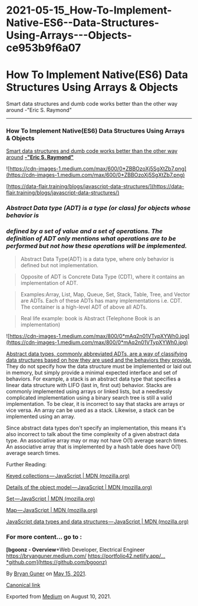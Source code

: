 # 2021-05-15_How-To-Implement-Native-ES6--Data-Structures-Using-Arrays---Objects-ce953b9f6a07

# How To Implement Native(ES6) Data Structures Using Arrays & Objects

Smart data structures and dumb code works better than the other way around -"Eric S. Raymond"

---

### How To Implement Native(ES6) Data Structures Using Arrays & Objects

[Smart data structures and dumb code works better than the other way around](https://www.azquotes.com/quote/636065?ref=data-structures) **[-"Eric S. Raymond"](https://twitter.com/esrtweet?ref_src=twsrc%5Egoogle%7Ctwcamp%5Eserp%7Ctwgr%5Eauthor)**

![https://cdn-images-1.medium.com/max/600/0*ZBBOzoXj5SgXtZb7.png](https://cdn-images-1.medium.com/max/600/0*ZBBOzoXj5SgXtZb7.png)

[https://data-flair.training/blogs/javascript-data-structures/](https://data-flair.training/blogs/javascript-data-structures/)

### *Abstract Data type (ADT) is a type (or class) for objects whose behavior is*

### *defined by a set of value and a set of operations. The definition of ADT only mentions what operations are to be performed but not how these operations will be implemented.*

> Abstract Data Type(ADT) is a data type, where only behavior is defined but not implementation.
> 

> Opposite of ADT is Concrete Data Type (CDT), where it contains an implementation of ADT.
> 

> Examples:Array, List, Map, Queue, Set, Stack, Table, Tree, and Vector are ADTs. Each of these ADTs has many implementations i.e. CDT. The container is a high-level ADT of above all ADTs.
> 

> Real life example:
book is Abstract (Telephone Book is an implementation)
> 

![https://cdn-images-1.medium.com/max/800/0*mAq2n01VTypXYWh0.jpg](https://cdn-images-1.medium.com/max/800/0*mAq2n01VTypXYWh0.jpg)

[Abstract data types, commonly abbreviated ADTs, are a way of classifying data structures based on how they are used and the behaviors they provide.](https://stackoverflow.com/a/65771454/15158587) They do not specify how the data structure must be implemented or laid out in memory, but simply provide a minimal expected interface and set of behaviors. For example, a stack is an abstract data type that specifies a linear data structure with LIFO (last in, first out) behavior. Stacks are commonly implemented using arrays or linked lists, but a needlessly complicated implementation using a binary search tree is still a valid implementation. To be clear, it is incorrect to say that stacks are arrays or vice versa. An array can be used as a stack. Likewise, a stack can be implemented using an array.

Since abstract data types don't specify an implementation, this means it's also incorrect to talk about the time complexity of a given abstract data type. An associative array may or may not have O(1) average search times. An associative array that is implemented by a hash table does have O(1) average search times.

Further Reading:

[Keyed collections — JavaScript | MDN (mozilla.org)](https://developer.mozilla.org/en-US/docs/Web/JavaScript/Guide/Keyed_collections#map_object)

[Details of the object model — JavaScript | MDN (mozilla.org)](https://developer.mozilla.org/en-US/docs/Web/JavaScript/Guide/Details_of_the_Object_Model#class-based_vs._prototype-based_languages)

[Set — JavaScript | MDN (mozilla.org)](https://developer.mozilla.org/en-US/docs/Web/JavaScript/Reference/Global_Objects/Set)

[Map — JavaScript | MDN (mozilla.org)](https://developer.mozilla.org/en-US/docs/Web/JavaScript/Reference/Global_Objects/Map)

[JavaScript data types and data structures — JavaScript | MDN (mozilla.org)](https://developer.mozilla.org/en-US/docs/Web/JavaScript/Data_structures)

### For more content… go to :

**[bgoonz - Overview***Web Developer, Electrical Engineer https://bryanguner.medium.com/ https://portfolio42.netlify.app/…*github.com](https://github.com/bgoonz)

By [Bryan Guner](https://medium.com/@bryanguner) on [May 15, 2021](https://medium.com/p/ce953b9f6a07).

[Canonical link](https://medium.com/@bryanguner/how-to-implement-native-es6-data-structures-using-arrays-objects-ce953b9f6a07)

Exported from [Medium](https://medium.com/) on August 10, 2021.
